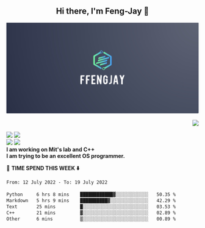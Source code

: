 <h2 align="center"> Hi there, I'm Feng-Jay 👋 </h2>  

![](https://github.com/Feng-Jay/DataStruct/blob/master/Image/1.png)  

<img align="right" src="https://github-readme-stats.vercel.app/api?username=Feng-Jay&show_icons=true&icon_color=CE1D2D&text_color=718096&bg_color=ffffff&hide_title=true" />


&emsp;

![](https://visitor-badge.glitch.me/badge?page_id=Feng-Jay.readme)
![](https://img.shields.io/badge/Concentrate-Cpp-blue)  
![](https://img.shields.io/badge/Rust-primer-orange)
![](https://img.shields.io/badge/Target-OS-9cf)  
**I am working on Mit's lab and C++**  
**I am trying to be an excellent OS programmer.**  


📘 **TIME SPEND THIS WEEK ⬇️**
<!--START_SECTION:waka-->

```text
From: 12 July 2022 - To: 19 July 2022

Python     6 hrs 8 mins    ████████████▓░░░░░░░░░░░░   50.35 %
Markdown   5 hrs 9 mins    ██████████▓░░░░░░░░░░░░░░   42.29 %
Text       25 mins         █░░░░░░░░░░░░░░░░░░░░░░░░   03.53 %
C++        21 mins         ▓░░░░░░░░░░░░░░░░░░░░░░░░   02.89 %
Other      6 mins          ▒░░░░░░░░░░░░░░░░░░░░░░░░   00.89 %
```

<!--END_SECTION:waka-->
